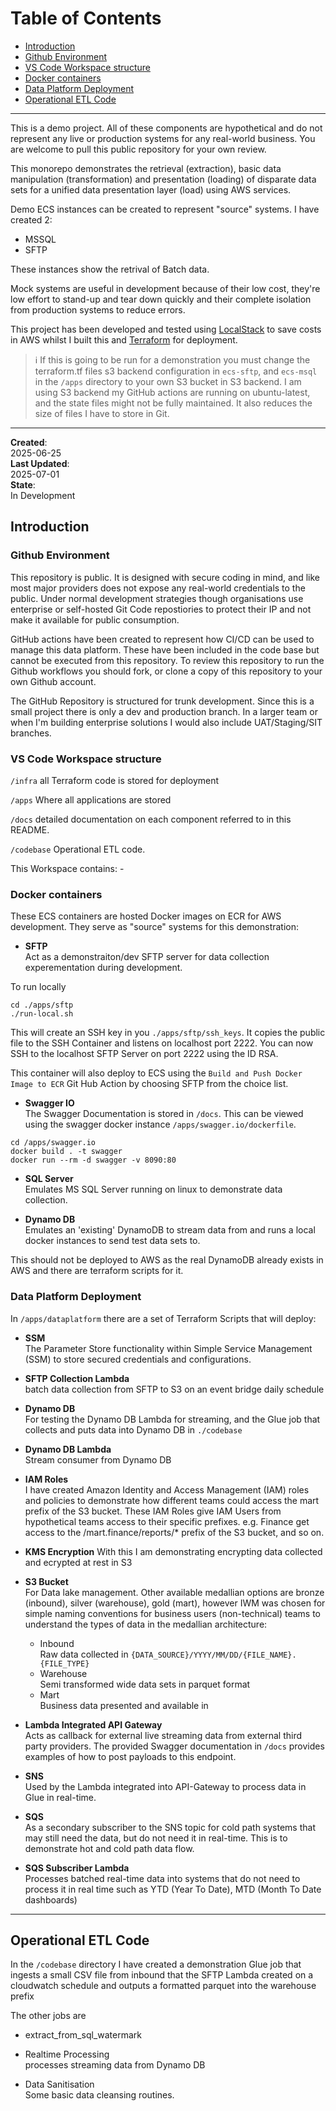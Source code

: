 # Table of Contents
- [Introduction](#introduction)
- [Github Environment](#github-environment)
- [VS Code Workspace structure](#vs-code-workspace-structure)
- [Docker containers](#docker-containers)
- [Data Platform Deployment](#data-platform-deployment)
- [Operational ETL Code](#operational-etl-code)
---
This is a demo project. All of these components are hypothetical and do not represent any live or production systems for any real-world business. You are welcome to pull this public repository for your own review.

This monorepo demonstrates the retrieval (extraction), basic data manipulation (transformation) and presentation (loading) of disparate data sets for a unified data presentation layer (load) using AWS services. 

Demo ECS instances can be created to represent "source" systems. I have created 2:
- MSSQL 
- SFTP 

These instances show the retrival of Batch data. 

Mock systems are useful in development because of their low cost, they're low effort to stand-up and tear down quickly and their complete isolation from production systems to reduce errors. 

This project has been developed and tested using [LocalStack](https://www.localstack.cloud/) to save costs in AWS whilst I built this and [Terraform](https://registry.terraform.io/providers/hashicorp/aws/latest/docs) for deployment. 

> ℹ If this is going to be run for a demonstration you must   change the terraform.tf files s3 backend configuration in `ecs-sftp`, and `ecs-msql` in the `/apps` directory to your own S3 bucket in S3 backend. I am using S3 backend my GitHub actions are running on ubuntu-latest, and the state files might not be fully maintained. It also reduces the size of files I have to store in Git.
---
**Created**:<br>
2025-06-25<br>
**Last Updated**:<br> 
2025-07-01<br>
**State**:<br>
In Development


## Introduction

### Github Environment
This repository is public. It is designed with secure coding in mind, and like most major providers does not expose any real-world credentials to the public. Under normal development strategies though organisations use enterprise or self-hosted Git Code repostiories to protect their IP and not make it available for public consumption.

GitHub actions have been created to represent how CI/CD can be used to manage this data platform. These have been included in the code base but cannot be executed from this repository. To review this repository to run the Github workflows you should fork, or clone a copy of this repository to your own Github account. 

The GitHub Repository is structured for trunk development. Since this is a small project there is only a dev and production branch. In a larger team or when I'm building enterprise solutions I would also include UAT/Staging/SIT branches.

### VS Code Workspace structure
`/infra`  all Terraform code is stored for deployment

`/apps` Where all applications are stored

`/docs` detailed documentation on each component referred to in this README. 

`/codebase`
Operational ETL code. 

This Workspace contains: - 

### Docker containers 
These ECS containers are hosted Docker images on ECR for AWS development. They serve as "source" systems for this demonstration:
 - __SFTP__ <br>
 Act as a demonstraiton/dev SFTP server for data collection experementation during development.

 To run locally
 ```
 cd ./apps/sftp
./run-local.sh
 ```

 This will create an SSH key in you `./apps/sftp/ssh_keys`. It copies the public file to the SSH Container and listens on localhost port 2222. You can now SSH to the localhost SFTP Server on port 2222 using the ID RSA. 

 This container will also deploy to ECS using the `Build and Push Docker Image to ECR` Git Hub Action by choosing SFTP from the choice list. 
 
- __Swagger IO__<br>
The Swagger Documentation is stored in `/docs`. This can be viewed using the swagger docker instance `/apps/swagger.io/dockerfile`. 
```
cd /apps/swagger.io
docker build . -t swagger
docker run --rm -d swagger -v 8090:80
``` 

- __SQL Server__<br>
Emulates MS SQL Server running on linux to demonstrate data collection. 

- __Dynamo DB__ <br>
Emulates an 'existing' DynamoDB to stream data from and runs a local docker instances to send test data sets to. 

This should not be deployed to AWS as the real DynamoDB already exists in AWS and there are terraform scripts for it. 

###  Data Platform Deployment
In `/apps/dataplatform` there are a set of Terraform Scripts that will deploy:

 - __SSM__ <br>
 The Parameter Store functionality within Simple Service Management (SSM) to store secured credentials and configurations. 

 - __SFTP Collection Lambda__ <br>
 batch data collection from SFTP to S3 on an event bridge daily schedule
 - __Dynamo DB__ <br>
 For testing the Dynamo DB Lambda for streaming, and the Glue job that collects and puts data into Dynamo DB in `./codebase`

 - __Dynamo DB Lambda__ <br>
 Stream consumer from Dynamo DB
 
 - __IAM Roles__ <br>
 I have created Amazon Identity and Access Management (IAM) roles and policies to demonstrate how different teams could access the mart prefix of the S3 bucket. These IAM Roles give IAM Users from hypothetical teams access to their specific prefixes. e.g. Finance get access to the /mart.finance/reports/* prefix of the S3 bucket, and so on. 

 - __KMS Encryption__ 
 With this I am demonstrating encrypting data collected and ecrypted at rest in S3
 
 - __S3 Bucket__<br> 
 For Data lake management. Other available medallian options are bronze (inbound), silver (warehouse), gold (mart), however IWM was chosen for simple naming conventions for business users (non-technical) teams to understand the types of data in the medallian architecture: 
   - Inbound <br>
  Raw data collected in `{DATA_SOURCE}/YYYY/MM/DD/{FILE_NAME}.{FILE_TYPE}`
   - Warehouse <br>
  Semi transformed wide data sets in parquet format
   - Mart <br>
   Business data presented and available in 

- __Lambda Integrated API Gateway__<br>
Acts as callback for external live streaming data from external third party providers. The provided Swagger documentation in `/docs` provides examples of how to post payloads to this endpoint.

- __SNS__ <br>
Used by the Lambda integrated into API-Gateway to process data in Glue in real-time.  

- __SQS__ <br>
As a secondary subscriber to the SNS topic for cold path systems that may still need the data, but do not need it in real-time. This is to demonstrate hot and cold path data flow. 

- __SQS Subscriber Lambda__<br>
Processes batched real-time data into systems that do not need to process it in real time such as YTD (Year To Date), MTD (Month To Date dashboards)

---

## Operational ETL Code
In the `/codebase` directory I have created a demonstration Glue job that ingests a small CSV file from inbound that the SFTP Lambda created on a cloudwatch schedule and outputs a formatted parquet into the warehouse prefix

The other jobs are
- extract_from_sql_watermark<br> 

- Realtime Processing <br>
processes streaming data from Dynamo DB

- Data Sanitisation<br>
Some basic data cleansing routines.